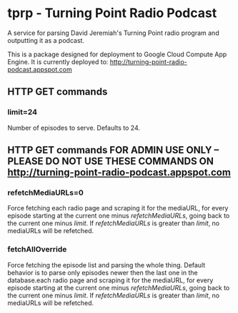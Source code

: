 # tprp - Turning Point Radio Podcast
A service for parsing David Jeremiah's Turning Point radio program and outputting it as a podcast.

This is a package designed for deployment to Google Cloud Compute App Engine.
It is currently deployed to: http://turning-point-radio-podcast.appspot.com


## HTTP GET commands
  ### limit=24
  Number of episodes to serve. Defaults to 24.
  
  
## HTTP GET commands FOR ADMIN USE ONLY – PLEASE DO NOT USE THESE COMMANDS ON http://turning-point-radio-podcast.appspot.com
  ### refetchMediaURLs=0
  Force fetching each radio page and scraping it for the mediaURL, for every episode starting at the current one minus *refetchMediaURLs*, going back to the current one minus *limit*. If *refetchMediaURLs* is greater than *limit*, no mediaURLs will be refetched.
  
  
  ### fetchAllOverride
  Force fetching the episode list and parsing the whole thing. Default behavior is to parse only episodes newer then the last one in the database.each radio page and scraping it for the mediaURL, for every episode starting at the current one minus *refetchMediaURLs*, going back to the current one minus *limit*. If *refetchMediaURLs* is greater than *limit*, no mediaURLs will be refetched.
  
  
